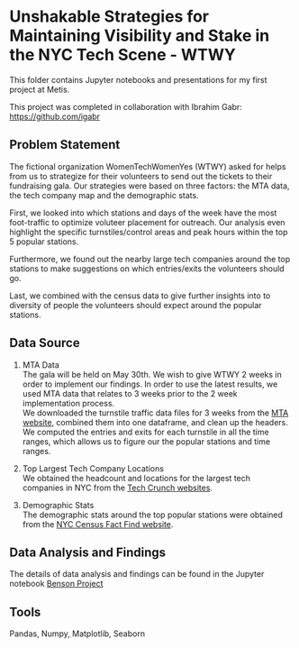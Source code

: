 # Unshakable Strategies for Maintaining Visibility and Stake in the NYC Tech Scene - WTWY

This folder contains Jupyter notebooks and presentations for my first project at Metis.

This project was completed in collaboration with Ibrahim Gabr: https://github.com/igabr

## Problem Statement
The fictional organization WomenTechWomenYes (WTWY) asked for helps from us to strategize for their volunteers to send out the tickets to their fundraising gala. Our strategies were based on three factors: the MTA data, the tech company map and the demographic stats.


First, we looked into which stations and days of the week have the most foot-traffic to optimize voluteer placement for outreach. Our analysis even highlight the specific turnstiles/control areas and peak hours within the top 5 popular stations.


Furthermore, we found out the nearby large tech companies around the top stations to make suggestions on which entries/exits the volunteers should go.


Last, we combined with the census data to give further insights into to diversity of people the volunteers should expect around the popular stations.


## Data Source
1. MTA Data  
The gala will be held on May 30th. We wish to give WTWY 2 weeks in order to implement our findings. In order to use the latest results, we used MTA data that relates to 3 weeks prior to the 2 week implementation process.  
We downloaded the turnstile traffic data files for 3 weeks from the [MTA website](http://web.mta.info/developers/turnstile.html), combined them into one dataframe, and clean up the headers. We computed the entries and exits for each turnstile in all the time ranges, which allows us to figure our the popular stations and time ranges. 


2. Top Largest Tech Company Locations  
We obtained the headcount and locations for the largest tech companies in NYC from the [Tech Crunch websites](https://techcrunch.com/2017/05/21/examining-the-nyc-footprints-of-global-tech-titans/).

3. Demographic Stats  
The demographic stats around the top popular stations were obtained from the [NYC Census Fact Find website](http://maps.nyc.gov/census/).

## Data Analysis and Findings
The details of data analysis and findings can be found in the Jupyter notebook [Benson Project](https://github.com/tongwu21/Data-Science-Projects/blob/master/Exploring%20NYC%20Traffic%20Data/Benson%20Project.ipynb)

## Tools
Pandas, Numpy, Matplotlib, Seaborn
